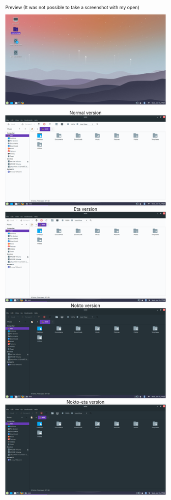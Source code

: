 Preview (It was not possible to take a screenshot with my open)

<p align="center">
  <img src=MATE.png>
  <div style="text-align: center"> Normal version </div>
  <img src=MATE1.png>
  <div style="text-align: center"> Eta version </div>
  <img src=MATE2.png>
  <div style="text-align: center"> Nokto version </div>
  <img src=MATE3.png>
  <div style="text-align: center"> Nokto-eta version </div>
  <img src=MATE4.png>
</p
